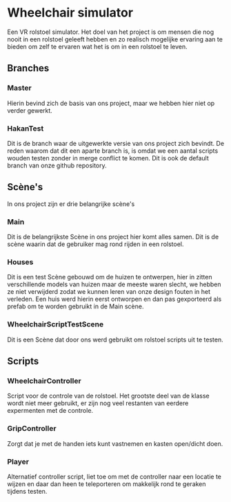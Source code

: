 # Wheelchair simulator

Een VR rolstoel simulator. Het doel van het project is om mensen die nog nooit in een rolstoel geleeft hebben en zo realisch mogelijke ervaring aan te bieden om zelf te ervaren wat het is om in een rolstoel te leven.

## Branches

### Master

Hierin bevind zich de basis van ons project, maar we hebben hier niet op verder gewerkt. 

### HakanTest

Dit is de branch waar de uitgewerkte versie van ons project zich bevindt. De reden waarom dat dit een aparte branch is, is omdat we een aantal scripts wouden testen zonder in merge conflict te komen. Dit is ook de default branch van onze github repository. 

## Scène's 

In ons project zijn er drie belangrijke scène's 

### Main

Dit is de belangrijkste Scène in ons project hier komt alles samen. Dit is de scène waarin dat de gebruiker mag rond rijden in een rolstoel. 

### Houses

Dit is een test Scène gebouwd om de huizen te ontwerpen, hier in zitten verschillende models van huizen maar de meeste waren slecht, we hebben ze niet verwijderd zodat we kunnen leren van onze design fouten in het verleden. Een huis werd hierin eerst ontworpen en dan pas gexporteerd als prefab om te worden gebruikt in de Main scène. 

### WheelchairScriptTestScene

Dit is een Scène dat door ons werd gebruikt om rolstoel scripts uit te testen.

## Scripts
### WheelchairController
Script voor de controle van de rolstoel. Het grootste deel van de klasse wordt niet meer gebruikt, er zijn nog veel restanten van eerdere expermenten met de controle.

### GripController
Zorgt dat je met de handen iets kunt vastnemen en kasten open/dicht doen.

### Player
Alternatief controller script, liet toe om met de controller naar een locatie te wijzen en daar dan heen te teleporteren om makkelijk rond te geraken tijdens testen.
